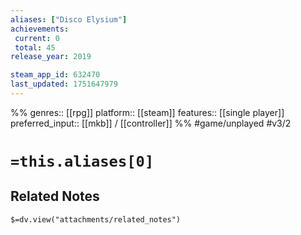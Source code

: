 ```yaml
---
aliases: ["Disco Elysium"]
achievements:
 current: 0
 total: 45
release_year: 2019

steam_app_id: 632470
last_updated: 1751647979
---
```

%%
genres:: [[rpg]]
platform:: [[steam]]
features:: [[single player]]
preferred_input:: [[mkb]] / [[controller]]
%%
#game/unplayed
#v3/2

# `=this.aliases[0]`
## Related Notes
`$=dv.view("attachments/related_notes")`